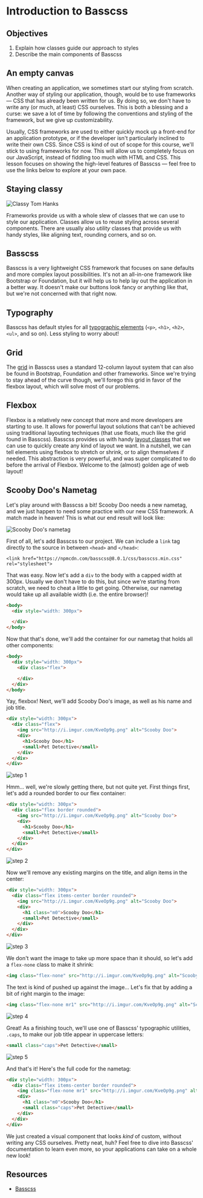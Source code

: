 # Introduction to Basscss

## Objectives

1.  Explain how classes guide our approach to styles
2.  Describe the main components of Basscss

## An empty canvas

When creating an application, we sometimes start our styling from scratch.
Another way of styling our application, though, would be to use frameworks — CSS
that has already been written for us. By doing so, we don't have to write any
(or much, at least) CSS ourselves. This is both a blessing and a curse: we save
a lot of time by following the conventions and styling of the framework, but we
give up customizability.

Usually, CSS frameworks are used to either quickly mock up a front-end for an
application prototype, or if the developer isn't particularly inclined to write
their own CSS. Since CSS is kind of out of scope for this course, we'll stick to
using frameworks for now. This will allow us to completely focus on our
JavaScript, instead of fiddling too much with HTML and CSS. This lesson focuses
on showing the high-level features of Basscss — feel free to use the links below
to explore at your own pace.

## Staying classy

![Classy Tom Hanks](https://media.giphy.com/media/HDNcjt5ELkJSE/giphy.gif)

Frameworks provide us with a whole slew of classes that we can use to style our
application. Classes allow us to reuse styling across several components. There
are usually also _utility_ classes that provide us with handy styles, like
aligning text, rounding corners, and so on.

## Basscss

Basscss is a very lightweight CSS framework that focuses on sane defaults and
more complex layout possibilities. It's not an all-in-one framework like
Bootstrap or Foundation, but it will help us to help lay out the application in
a better way. It doesn't make our buttons look fancy or anything like that, but
we're not concerned with that right now.

## Typography

Basscss has default styles for all [typographic elements][elements] (`<p>`,
`<h1>`, `<h2>`, `<ul>`, and so on). Less styling to worry about!

## Grid

The [grid][grid] in Basscss uses a standard 12-column layout system that can
also be found in Bootstrap, Foundation and other frameworks. Since we're trying
to stay ahead of the curve though, we'll forego this grid in favor of the
flexbox layout, which will solve most of our problems.

## Flexbox

Flexbox is a relatively new concept that more and more developers are starting
to use. It allows for powerful layout solutions that can't be achieved using
traditional layouting techniques (that use floats, much like the grid found in
Basscss). Basscss provides us with handy [layout classes][classes] that we can
use to quickly create any kind of layout we want. In a nutshell, we can tell
elements using flexbox to stretch or shrink, or to align themselves if needed.
This abstraction is very powerful, and was super complicated to do before the
arrival of Flexbox. Welcome to the (almost) golden age of web layout!

## Scooby Doo's Nametag

Let's play around with Basscss a bit! Scooby Doo needs a new nametag, and we
just happen to need some practice with our new CSS framework. A match made in
heaven! This is what our end result will look like:

![Scooby Doo's nametag](http://i.imgur.com/w4QpqBZ.png)

First of all, let's add Basscss to our project. We can include a `link` tag
directly to the source in between `<head>` and `</head>`:

```
<link href="https://npmcdn.com/basscss@8.0.1/css/basscss.min.css" rel="stylesheet">
```

That was easy. Now let's add a `div` to the body with a capped width at 300px.
Usually we don't have to do this, but since we're starting from scratch, we need
to cheat a little to get going. Otherwise, our nametag would take up all
available width (i.e. the entire browser)!

```html
<body>
  <div style="width: 300px">

  </div>
</body>
```

Now that that's done, we'll add the container for our nametag that holds all
other components:

```html
<body>
  <div style="width: 300px">
    <div class="flex">

    </div>
  </div>
</body>
```

Yay, flexbox! Next, we'll add Scooby Doo's image, as well as his name and job
title.

```html
<div style="width: 300px">
  <div class="flex">
    <img src="http://i.imgur.com/KveOp9g.png" alt="Scooby Doo">
    <div>
      <h1>Scooby Doo</h1>
      <small>Pet Detective</small>
    </div>
  </div>
</div>
```

![step 1](https://curriculum-content.s3.amazonaws.com/skills-based-js/basscss_step_1.png)

Hmm... well, we're slowly getting there, but not quite yet. First things first,
let's add a rounded border to our flex container:

```html
<div style="width: 300px">
  <div class="flex border rounded">
    <img src="http://i.imgur.com/KveOp9g.png" alt="Scooby Doo">
    <div>
      <h1>Scooby Doo</h1>
      <small>Pet Detective</small>
    </div>
  </div>
</div>
```

![step 2](https://curriculum-content.s3.amazonaws.com/skills-based-js/basscss_step_2_border_rounded.png)

Now we'll remove any existing margins on the title, and align items in the center:

```html
<div style="width: 300px">
  <div class="flex items-center border rounded">
    <img src="http://i.imgur.com/KveOp9g.png" alt="Scooby Doo">
    <div>
      <h1 class="m0">Scooby Doo</h1>
      <small>Pet Detective</small>
    </div>
  </div>
</div>
```

![step 3](https://curriculum-content.s3.amazonaws.com/skills-based-js/basscss_step_3_items-centered_m0.png)

We don't want the image to take up more space than it should, so let's add a
`flex-none` class to make it shrink:

```html
<img class="flex-none" src="http://i.imgur.com/KveOp9g.png" alt="Scooby Doo">
```

The text is kind of pushed up against the image... Let's fix that by adding a
bit of right margin to the image:

```html
<img class="flex-none mr1" src="http://i.imgur.com/KveOp9g.png" alt="Scooby Doo">
```

![step 4](https://curriculum-content.s3.amazonaws.com/skills-based-js/basscss_step_4_flex-none_mr1.png)

Great! As a finishing touch, we'll use one of Basscss' typographic utilities,
`.caps`, to make our job title appear in uppercase letters:

```html
<small class="caps">Pet Detective</small>
```

![step 5](https://curriculum-content.s3.amazonaws.com/skills-based-js/basscss_step_5_caps.png)

And that's it! Here's the full code for the nametag:

```html
<div style="width: 300px">
  <div class="flex items-center border rounded">
    <img class="flex-none mr1" src="http://i.imgur.com/KveOp9g.png" alt="Scooby Doo">
    <div>
      <h1 class="m0">Scooby Doo</h1>
      <small class="caps">Pet Detective</small>
    </div>
  </div>
</div>
```

We just created a visual component that looks _kind_ of custom, without writing
any CSS ourselves. Pretty neat, huh? Feel free to dive into Basscss'
documentation to learn even more, so your applications can take on a whole new
look!

## Resources

- [Basscss](http://basscss.com)

[elements]: http://basscss.com/#basscss-typography
[classes]: http://basscss.com/#basscss-flexbox
[grid]: http://basscss.com/#basscss-grid

